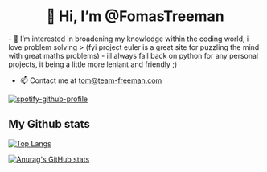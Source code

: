 <h1 align='center' > 👋 Hi, I’m @FomasTreeman </h1>
- 👀 I’m interested in broadening my knowledge within the coding world, i love problem solving 
> (fyi project euler is a great site for puzzling the mind with great maths problems)
- ill always fall back on python for any personal projects, it being a little more leniant and friendly ;) 

- 📫 Contact me at tom@team-freeman.com 

[![spotify-github-profile](https://spotify-github-profile.vercel.app/api/view?uid=bobzillar13&cover_image=true&theme=default&show_offline=false&background_color=121212&bar_color_cover=false)](https://github.com/kittinan/spotify-github-profile)
  
## My Github stats

[![Top Langs](https://github-readme-stats.vercel.app/api/top-langs/?username=FomasTreeman&theme=dark)](https://github.com/FomasTreeman/github-readme-stats)

[![Anurag's GitHub stats](https://github-readme-stats.vercel.app/api?username=FomasTreeman&theme=dark)](https://github.com/FomasTreeman/github-readme-stats)
